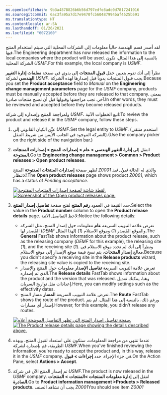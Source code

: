 ```yaml
---
ms.openlocfilehash: 9b3a4878826b6b56d797edfe8adc0d7817241016
ms.sourcegitcommit: 6ac3fa95a7d17e9470fcb60487994baf4525b591
ms.translationtype: HT
ms.contentlocale: ar-SA
ms.lasthandoff: 01/26/2021
ms.locfileid: "6072160"
---
```

<span data-ttu-id="ab90a-101">لقد أصدر قسم الهندسة حالياً معلومات إلى الشركات المحلية التي سيتم استخدام المنتج فيها.</span><span class="sxs-lookup"><span data-stu-id="ab90a-101">The Engineering department has now released the information to the local companies where the product will be used.</span></span> <span data-ttu-id="ab90a-102">بالنسبة إلى هذا المثال، تكون الشركة المحلية *USMF‎*.</span><span class="sxs-lookup"><span data-stu-id="ab90a-102">For this example, the local company is *USMF*.</span></span>

<span data-ttu-id="ab90a-103">نظراً إلى أنك تقوم بتعيين حقل **قبول المنتجات** إلى *يدوي* في صفحة **معلمات إدارة التغيير الهندسي** لشركة *USMF‎*، يجب قبول المنتجات يدوياً قبل إصدارها لهذه الشركة.</span><span class="sxs-lookup"><span data-stu-id="ab90a-103">Because you set the **Product acceptance** field to *Manual* on the **Engineering change management parameters** page for the *USMF* company, products must be manually accepted before they are released to that company.</span></span> <span data-ttu-id="ab90a-104">بمعنى آخر، تجب مراجعتها وقبولها قبل أن تصبح منتجات صادرة.</span><span class="sxs-lookup"><span data-stu-id="ab90a-104">In other words, they must be reviewed and accepted before they become released products.</span></span>

<span data-ttu-id="ab90a-105">ولمراجعة المنتج وإصداره إلى شركة *USMF*، اتبع الخطوات الآتية:</span><span class="sxs-lookup"><span data-stu-id="ab90a-105">To review the product and release it in the *USMF* company, follow these steps.</span></span>

1. <span data-ttu-id="ab90a-106">عيِّن الكيان القانوني إلى *USMF‎*.</span><span class="sxs-lookup"><span data-stu-id="ab90a-106">Set the legal entity to *USMF*.</span></span> <span data-ttu-id="ab90a-107">(استخدم منتقي الشركة الموجود في الجانب الأيمن من شريط التنقل).</span><span class="sxs-lookup"><span data-stu-id="ab90a-107">(Use the company picker on the right side of the navigation bar.)</span></span>
1. <span data-ttu-id="ab90a-108">انتقل إلى **إدارة التغيير الهندسي > عام > إصدارات المنتج > إصدارات المنتجات المفتوحة**.</span><span class="sxs-lookup"><span data-stu-id="ab90a-108">Go to **Engineering change management > Common > Product releases > Open product releases**.</span></span>

    <span data-ttu-id="ab90a-109">تُظهر صفحة **إصدارات المنتجات المفتوحة** المنتج *Z0001* والذي له الحالة *قبول قيد الانتظار*.</span><span class="sxs-lookup"><span data-stu-id="ab90a-109">The **Open product releases** page shows product *Z0001*, which has a status of *Pending acceptance*.</span></span>

    <span data-ttu-id="ab90a-110">[![لقطة شاشة لصفحة إصدارات المنتجات المفتوحة.](../media/open-product-releases-ss.png)](../media/open-product-releases-ss.png#lightbox)</span><span class="sxs-lookup"><span data-stu-id="ab90a-110">[![Screenshot of the Open product releases page.](../media/open-product-releases-ss.png)](../media/open-product-releases-ss.png#lightbox)</span></span>

1. <span data-ttu-id="ab90a-111">حدد القيمة في العمود **رقم المنتج** لفتح صفحة **تفاصيل إصدار المنتج**.</span><span class="sxs-lookup"><span data-stu-id="ab90a-111">Select the value in the **Product number** column to open the **Product release details** page.</span></span> <span data-ttu-id="ab90a-112">لاحظ التفاصيل الآتية:</span><span class="sxs-lookup"><span data-stu-id="ab90a-112">Notice the following details:</span></span>

    - <span data-ttu-id="ab90a-113">تعرض علامة التبويب السريعة **عام** معلومات حول إصدار المنتج، مثل الشركة المُصدر لها (*DEMF‎* لهذا المثال) والموقع المُصدر (*1*) وموقع الاستلام (*1*).</span><span class="sxs-lookup"><span data-stu-id="ab90a-113">The **General** FastTab shows information about the product release, such as the releasing company (*DEMF* for this example), the releasing site (*1*), and the receiving site (*1*).</span></span> <span data-ttu-id="ab90a-114">ونظراً إلى أنك لم تحدد موقع الاستلام في معالج **إصدار المنتجات**، يتم نسخ قيمة موقع الإصدار إلى موقع الاستلام.</span><span class="sxs-lookup"><span data-stu-id="ab90a-114">Because you didn't specify a receiving site in the **Release products** wizard, the releasing site value is copied to the receiving site.</span></span>
    - <span data-ttu-id="ab90a-115">تعرض علامة التبويب السريعة **تفاصيل الإصدار** معلومات حول المنتج والإصدار الذي تم إصداره.</span><span class="sxs-lookup"><span data-stu-id="ab90a-115">The **Release details** FastTab shows information about the product and the version that was released.</span></span> <span data-ttu-id="ab90a-116">وهنا، يمكنك تعديل إعدادات مثل تواريخ السريان.</span><span class="sxs-lookup"><span data-stu-id="ab90a-116">Here, you can modify settings such as the effectivity dates.</span></span>
    - <span data-ttu-id="ab90a-117">تعرض علامة التبويب السريعة **المسار** مسار المنتج.</span><span class="sxs-lookup"><span data-stu-id="ab90a-117">The **Route** FastTab shows the route of the product.</span></span> <span data-ttu-id="ab90a-118">ورغم ذلك، بالنسبة إلى هذا المثال، لم يتم إصدار أي مسارات.</span><span class="sxs-lookup"><span data-stu-id="ab90a-118">However, for this example, you didn't release any routes.</span></span>

    <span data-ttu-id="ab90a-119">[![صفحة تفاصيل إصدار المنتج التي تظهر التفاصيل الموضحة أعلاه.](../media/product-release-details-2-ss.png)](../media/product-release-details-2-ss.png#lightbox)</span><span class="sxs-lookup"><span data-stu-id="ab90a-119">[![The Product release details page showing the details described above.](../media/product-release-details-2-ss.png)](../media/product-release-details-2-ss.png#lightbox)</span></span>


1. <span data-ttu-id="ab90a-120">عندما تنتهي من مراجعة المعلومات، ستكون على استعداد لقبول المنتج، وبهذه الطريقة، قم بإصداره لشركة *USMF*.</span><span class="sxs-lookup"><span data-stu-id="ab90a-120">When you've finished reviewing the information, you're ready to accept the product and, in this way, release it in the *USMF* company.</span></span> <span data-ttu-id="ab90a-121">في جزء الإجراء، حدد **إجراءات > قبول**.</span><span class="sxs-lookup"><span data-stu-id="ab90a-121">On the Action Pane, select **Actions > Accept**.</span></span>
1. <span data-ttu-id="ab90a-122">تم إصدار المنتج الآن في شركة *USMF‎*.</span><span class="sxs-lookup"><span data-stu-id="ab90a-122">The product is now released in the *USMF* company.</span></span> <span data-ttu-id="ab90a-123">انتقل إلى **إدارة معلومات المنتجات &gt;المنتجات > المنتجات الصادرة**.</span><span class="sxs-lookup"><span data-stu-id="ab90a-123">Go to **Product information management &gt;Products > Released products**.</span></span> <span data-ttu-id="ab90a-124">يجب أن تشاهد الصنف *Z0001*</span><span class="sxs-lookup"><span data-stu-id="ab90a-124">You should see item *Z0001*</span></span>
